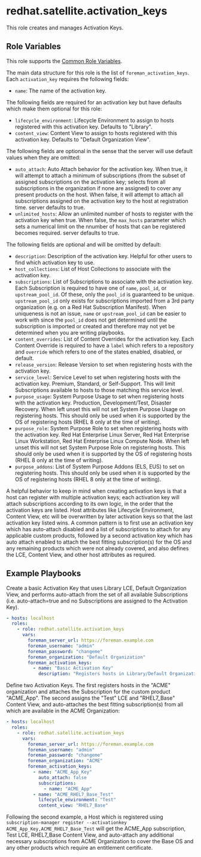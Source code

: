 redhat.satellite.activation_keys
==================================

This role creates and manages Activation Keys.

Role Variables
--------------

This role supports the [Common Role Variables](https://github.com/theforeman/foreman-ansible-modules/blob/develop/README.md#common-role-variables).

The main data structure for this role is the list of `foreman_activation_keys`. Each `activation_key` requires the following fields:

- `name`: The name of the activation key.

The following fields are required for an activation key but have defaults which make them optional for this role:

- `lifecycle_environment`: Lifecycle Environment to assign to hosts registered with this activation key. Defaults to "Library".
- `content_view`: Content View to assign to hosts registered with this activation key. Defaults to "Default Organization View".

The following fields are optional in the sense that the server will use default values when they are omitted:

- `auto_attach`: Auto Attach behavior for the activation key. When true, it will attempt to attach a minimum of subscriptions (from the subset of assigned subscriptions on the activation key; selects from all subscriptions in the organization if none are assigned) to cover any present products on the host. When false, it will attempt to attach all subscriptions assigned on the activation key to the host at registration time. server defaults to true.
- `unlimited_hosts`: Allow an unlimited number of hosts to register with the activation key when true. When false, the `max_hosts` parameter which sets a numerical limit on the nnumber of hosts that can be registered becomes required. server defaults to true.

The following fields are optional and will be omitted by default:

- `description`: Description of the activation key. Helpful for other users to find which activation key to use.
- `host_collections`: List of Host Collections to associate with the activation key.
- `subscriptions`: List of Subscriptions to associate with the activation key. Each Subscription is required to have one of `name`, `pool_id`, or `upstream_pool_id`. Of these, only the `pool_id` is guaranteed to be unique. `upstream_pool_id` only exists for subscriptions imported from a 3rd party organization (e.g. on a Red Hat Subscription Manifest). When uniqueness is not an issue, `name` or `upstream_pool_id` can be easier to work with since the `pool_id` does not get determined until the subscription is imported or created and therefore may not yet be determined when you are writing playbooks.
- `content_overrides`: List of Content Overrides for the activation key. Each Content Override is required to have a `label` which refers to a repository and `override` which refers to one of the states enabled, disabled, or default.
- `release_version`: Release Version to set when registering hosts with the activation key.
- `service_level`: Service Level to set when registering hosts with the activation key. Premium, Standard, or Self-Support. This will limit Subscriptions available to hosts to those matching this service level.
- `purpose_usage`: System Purpose Usage to set when registering hosts with the activation key. Production, Development/Test, Disaster Recovery. When left unset this will not set System Purpose Usage on registering hosts. This should only be used when it is supported by the OS of registering hosts (RHEL 8 only at the time of writing).
- `purpose_role`: System Purpose Role to set when registering hosts with the activation key. Red Hat Enterprise Linux Server, Red Hat Enterprise Linux Workstation, Red Hat Enterprise Linux Compute Node. When left unset this will not set System Purpose Role on registering hosts. This should only be used when it is supported by the OS of registering hosts (RHEL 8 only at the time of writing).
- `purpose_addons`: List of System Purpose Addons (ELS, EUS) to set on registering hosts. This should only be used when it is supported by the OS of registering hosts (RHEL 8 only at the time of writing).

A helpful behavior to keep in mind when creating activation keys is that a host can register with multiple activation keys; each activation key will attach subscriptions according to its own logic, in the order that the activation keys are listed. Host attributes like Lifecycle Environment, Content View, etc will be overwritten by later activation keys so that the last activation key listed wins. A common pattern is to first use an activation key which has auto-attach disabled and a list of subscriptions to attach for any applicable custom products, followed by a second activation key which has auto attach enabled to attach the best fitting subscription(s) for the OS and any remaining products which were not already covered, and also defines the LCE, Content View, and other host attributes as required.

Example Playbooks
-----------------

Create a basic Activation Key that uses Library LCE, Default Organization View, and performs auto-attach from the set of all available Subscriptions (i.e. auto-attach=true and no Subscriptions are assigned to the Activation Key).

```yaml
- hosts: localhost
  roles:
    - role: redhat.satellite.activation_keys
      vars:
        foreman_server_url: https://foreman.example.com
        foreman_username: "admin"
        foreman_password: "changeme"
        foreman_organization: "Default Organization"
        foreman_activation_keys:
          - name: "Basic Activation Key"
            description: "Registers hosts in Library/Default Organization View and tries to attach the best fitting subscription(s) from all available in the organization"
```

Define two Activation Keys. The first registers hosts in the "ACME" organization and attaches the Subscription for the custom product "ACME_App". The second assigns the "Test" LCE and "RHEL7_Base" Content View, and auto-attaches the best fitting subscription(s) from all which are available in the ACME Organization:

```yaml
- hosts: localhost
  roles:
    - role: redhat.satellite.activation_keys
      vars:
        foreman_server_url: https://foreman.example.com
        foreman_username: "admin"
        foreman_password: "changeme"
        foreman_organization: "ACME"
        foreman_activation_keys:
          - name: "ACME_App_Key"
            auto_attach: false
            subscriptions:
              - name: "ACME_App"
          - name: "ACME_RHEL7_Base_Test"
            lifecycle_environment: "Test"
            content_view: "RHEL7_Base"
```

Following the second example, a Host which is registered using `subscription-manager register --activationkey ACME_App_Key,ACME_RHEL7_Base_Test` will get the ACME_App subscription, Test LCE, RHEL7_Base Content View, and auto-attach any additional necessary subscriptions from ACME Organization to cover the Base OS and any other products which require an entitlement certificate.
